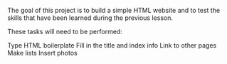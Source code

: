 The goal of this project is to build a simple HTML website and to test the skills that have been learned during the previous lesson.

These tasks will need to be performed:

Type HTML boilerplate
Fill in the title and index info
Link to other pages
Make lists
Insert photos